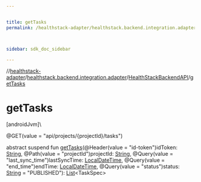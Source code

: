 ```yaml
---


title: getTasks
permalink: /healthstack-adapter/healthstack.backend.integration.adapter/-health-stack-backend-a-p-i/get-tasks.html



sidebar: sdk_doc_sidebar

---
```



//[healthstack-adapter](/healthstack-adapter.html)/[healthstack.backend.integration.adapter](../index.html)/[HealthStackBackendAPI](index.html)/[getTasks](get-tasks.html)



# getTasks



[androidJvm]\




@GET(value = &quot;api/projects/{projectId}/tasks&quot;)



abstract suspend fun [getTasks](get-tasks.html)(@Header(value = &quot;id-token&quot;)idToken: [String](https://kotlinlang.org/api/latest/jvm/stdlib/kotlin/-string/index.html), @Path(value = &quot;projectId&quot;)projectId: [String](https://kotlinlang.org/api/latest/jvm/stdlib/kotlin/-string/index.html), @Query(value = &quot;last_sync_time&quot;)lastSyncTime: [LocalDateTime](https://developer.android.com/reference/kotlin/java/time/LocalDateTime.html), @Query(value = &quot;end_time&quot;)endTime: [LocalDateTime](https://developer.android.com/reference/kotlin/java/time/LocalDateTime.html), @Query(value = &quot;status&quot;)status: [String](https://kotlinlang.org/api/latest/jvm/stdlib/kotlin/-string/index.html) = &quot;PUBLISHED&quot;): [List](https://kotlinlang.org/api/latest/jvm/stdlib/kotlin.collections/-list/index.html)&lt;TaskSpec&gt;






